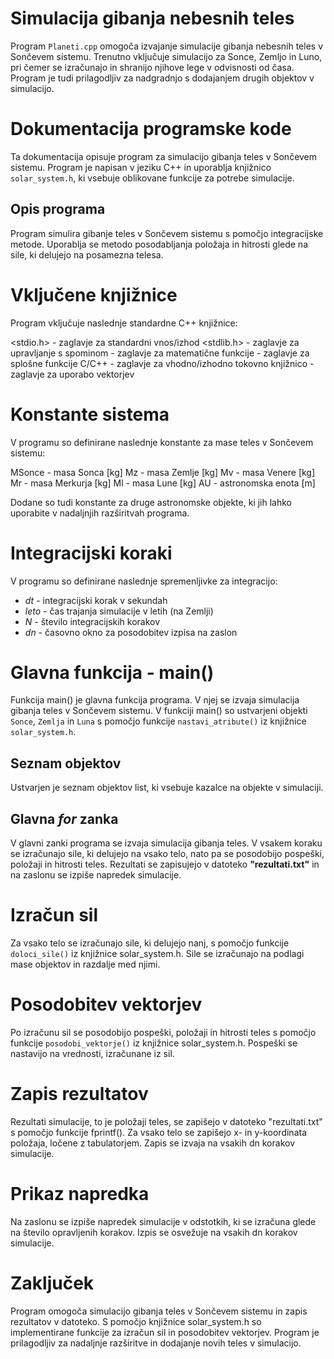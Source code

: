 
# Simulacija gibanja nebesnih teles

Program `Planeti.cpp` omogoča izvajanje simulacije gibanja nebesnih teles v Sončevem sistemu. Trenutno vključuje simulacijo za Sonce, Zemljo in Luno, pri čemer se izračunajo in shranijo njihove lege v odvisnosti od časa. Program je tudi prilagodljiv za nadgradnjo s dodajanjem drugih objektov v simulacijo.

# Dokumentacija programske kode

Ta dokumentacija opisuje program za simulacijo gibanja teles v Sončevem sistemu. Program je napisan v jeziku C++ in uporablja knjižnico `solar_system.h`, ki vsebuje oblikovane funkcije za potrebe simulacije.

## Opis programa

Program simulira gibanje teles v Sončevem sistemu s pomočjo integracijske metode. Uporablja se metodo posodabljanja položaja in hitrosti glede na sile, ki delujejo na posamezna telesa.

# Vključene knjižnice

Program vključuje naslednje standardne C++ knjižnice:

<stdio.h> - zaglavje za standardni vnos/izhod
<stdlib.h> - zaglavje za upravljanje s spominom
<cmath> - zaglavje za matematične funkcije
<cstdlib> - zaglavje za splošne funkcije C/C++
<iostream> - zaglavje za vhodno/izhodno tokovno knjižnico
<vector> - zaglavje za uporabo vektorjev

# Konstante sistema

V programu so definirane naslednje konstante za mase teles v Sončevem sistemu:

MSonce - masa Sonca [kg]
Mz - masa Zemlje [kg]
Mv - masa Venere [kg]
Mr - masa Merkurja [kg]
Ml - masa Lune [kg]
AU - astronomska enota [m]

Dodane so tudi konstante za druge astronomske objekte, ki jih lahko uporabite v nadaljnjih razširitvah programa.

# Integracijski koraki

V programu so definirane naslednje spremenljivke za integracijo:

- $dt$ - integracijski korak v sekundah
- $leto$ - čas trajanja simulacije v letih (na Zemlji)
- $N$ - število integracijskih korakov
- $dn$ - časovno okno za posodobitev izpisa na zaslon

# Glavna funkcija - main()

Funkcija main() je glavna funkcija programa. V njej se izvaja simulacija gibanja teles v Sončevem sistemu. V funkciji main() so ustvarjeni objekti `Sonce`, `Zemlja` in `Luna` s pomočjo funkcije `nastavi_atribute()` iz knjižnice `solar_system.h`.

## Seznam objektov

Ustvarjen je seznam objektov list, ki vsebuje kazalce na objekte v simulaciji.

## Glavna *for* zanka

V glavni zanki programa se izvaja simulacija gibanja teles. V vsakem koraku se izračunajo sile, ki delujejo na vsako telo, nato pa se posodobijo pospeški, položaji in hitrosti teles. Rezultati se zapisujejo v datoteko **"rezultati.txt"** in na zaslonu se izpiše napredek simulacije.

# Izračun sil

Za vsako telo se izračunajo sile, ki delujejo nanj, s pomočjo funkcije `doloci_sile()` iz knjižnice solar_system.h. Sile se izračunajo na podlagi mase objektov in razdalje med njimi.

# Posodobitev vektorjev

Po izračunu sil se posodobijo pospeški, položaji in hitrosti teles s pomočjo funkcije `posodobi_vektorje()` iz knjižnice solar_system.h. Pospeški se nastavijo na vrednosti, izračunane iz sil.

# Zapis rezultatov

Rezultati simulacije, to je položaji teles, se zapišejo v datoteko "rezultati.txt" s pomočjo funkcije fprintf(). Za vsako telo se zapišejo x- in y-koordinata položaja, ločene z tabulatorjem. Zapis se izvaja na vsakih dn korakov simulacije.

# Prikaz napredka

Na zaslonu se izpiše napredek simulacije v odstotkih, ki se izračuna glede na število opravljenih korakov. Izpis se osvežuje na vsakih dn korakov simulacije.

# Zaključek

Program omogoča simulacijo gibanja teles v Sončevem sistemu in zapis rezultatov v datoteko. S pomočjo knjižnice solar_system.h so implementirane funkcije za izračun sil in posodobitev vektorjev. Program je prilagodljiv za nadaljnje razširitve in dodajanje novih teles v simulacijo.